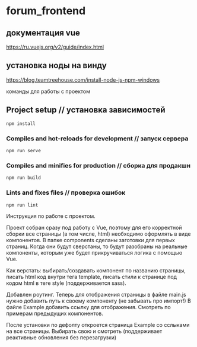 #  forum_frontend

## документация vue

https://ru.vuejs.org/v2/guide/index.html

## установка ноды на винду

https://blog.teamtreehouse.com/install-node-js-npm-windows

команды для работы с проектом

## Project setup // установка зависимостей
```
npm install
```

### Compiles and hot-reloads for development // запуск сервера
```
npm run serve
```

### Compiles and minifies for production // сборка для продакшн
```
npm run build
```

### Lints and fixes files  // проверка ошибок
```
npm run lint
```

Инструкция по работе с проектом.

Проект собран сразу под работу с Vue, поэтому для его корректной сборки все страницы (в том числе, html) необходимо оформлять в виде компонентов.
В папке components сделаны заготовки для первых страниц.
Когда они будут сверстаны, то будут разобраны на реальные компоненты, которым уже будет прикручиваться логика с помощью Vue.

Как верстать: выбирать/создавать компонент по названию страницы, писать html код внутри тега template,
писать стили к странице под кодом html в теге style (поддерживается sass).

Добавлен роутинг. Теперь для отображения страницы в файле main.js нужно добавить путь к своему компоненту
(не забывать про импорт!)
В файле Example добавить ссылку для отображения. Смотреть по примерам предыдущих компонентов.

После установки по дефолту откроется страница Example со сслыками на все страницы. Выбирать свою и смотреть
(поддерживает реактивные обновления без перезагрузки)

